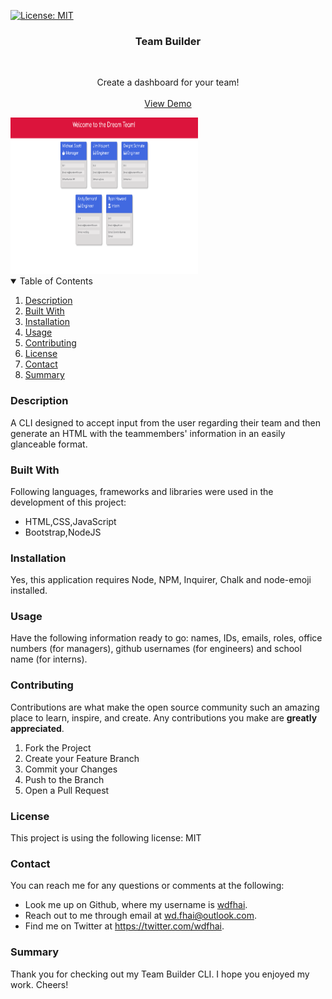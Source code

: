 [![License: MIT](https://img.shields.io/badge/License-MIT-yellow.svg)](https://opensource.org/licenses/MIT)

<div align="center">
    <h3 align="center">Team Builder</h3>
    <br />
    <p align="center">
    Create a dashboard for your team!
    <br />
    <br />
    <a href="https://github.com/wdfhai/team_builder">View Demo</a>
    </p>
</div>

<img src="./images/preview.png" alt="project preview img" style="height: 250px; width: 300px;">

<details open="open">
    <summary>Table of Contents</summary>
    <ol>
        <li><a href="#about-the-project">Description</a></li>
        <li><a href="#built-with">Built With</a></li></li>
        <li><a href="#installation">Installation</a></li>
        <li><a href="#usage">Usage</a></li>
        <li><a href="#contributing">Contributing</a></li>
        <li><a href="#license">License</a></li>
        <li><a href="#contact">Contact</a></li>
        <li><a href="#summary">Summary</a></li>
    </ol>
</details>

### Description

A CLI designed to accept input from the user regarding their team and then generate an HTML with the teammembers' information in an easily glanceable format.

### Built With

Following languages, frameworks and libraries were used in the development of this project:

- HTML,CSS,JavaScript
- Bootstrap,NodeJS

### Installation

Yes, this application requires Node, NPM, Inquirer, Chalk and node-emoji installed.

### Usage

Have the following information ready to go: names, IDs, emails, roles, office numbers (for managers), github usernames (for engineers) and school name (for interns).

### Contributing

Contributions are what make the open source community such an amazing place to learn, inspire, and create. Any contributions you make are **greatly appreciated**.

1. Fork the Project
2. Create your Feature Branch
3. Commit your Changes
4. Push to the Branch
5. Open a Pull Request

### License

This project is using the following license: MIT

### Contact

You can reach me for any questions or comments at the following:

- Look me up on Github, where my username is <span><a href="https://github.com/wdfhai">wdfhai</a></span>.
- Reach out to me through email at wd.fhai@outlook.com.
- Find me on Twitter at https://twitter.com/wdfhai.

### Summary

Thank you for checking out my Team Builder CLI. I hope you enjoyed my work. Cheers!

